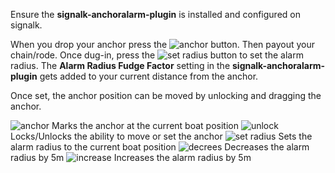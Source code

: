 Ensure the **signalk-anchoralarm-plugin** is installed and configured on signalk.

When you drop your anchor press the ![anchor](assets/icons/__THEME__/anchor.png) button. Then payout your chain/rode. Once dug-in, press the ![set radius](assets/icons/__THEME__/cancel.png) button to set the alarm radius. The **Alarm Radius Fudge Factor** setting in the **signalk-anchoralarm-plugin** gets added to your current distance from the anchor.

Once set, the anchor position can be moved by unlocking and dragging the anchor.

![anchor](assets/icons/__THEME__/anchor.png) Marks the anchor at the current boat position
![unlock](assets/icons/__THEME__/lock.png) Locks/Unlocks the ability to move or set the anchor
![set radius](assets/icons/__THEME__/cancel.png) Sets the alarm radius to the current boat position
![decrees](assets/icons/__THEME__/remove.png) Decreases the alarm radius by 5m
![increase](assets/icons/__THEME__/add.png) Increases the alarm radius by 5m

